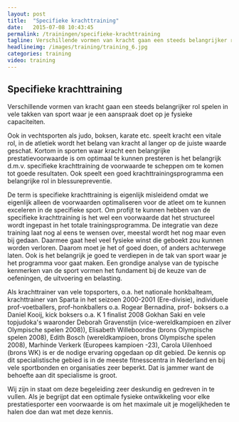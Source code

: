 ```yaml
---
layout: post
title:  "Specifieke krachttraining"
date:   2015-07-08 10:43:45
permalink: /trainingen/specifieke-krachttraining
tagline: Verschillende vormen van kracht gaan een steeds belangrijker rol spelen in vele takken van sport.
headlineimg: /images/training/training_6.jpg
categories: training
video: training
---
```

## Specifieke krachttraining 

Verschillende vormen van kracht gaan een steeds belangrijker rol spelen in vele takken van sport waar je een aanspraak doet op je fysieke capaciteiten.
 
Ook in vechtsporten als judo, boksen, karate etc. speelt kracht een vitale rol, in de atletiek wordt het belang van kracht al langer op de juiste waarde geschat. Kortom in sporten waar kracht een belangrijke prestatievoorwaarde is om optimaal te kunnen presteren is het belangrijk d.m.v. specifieke krachttraining de voorwaarde te scheppen om te komen tot goede resultaten. Ook speelt een goed krachttrainingsprogramma een belangrijke rol in blessurepreventie.
 
 De term is specifieke krachttraining is eigenlijk misleidend omdat we eigenlijk alleen de voorwaarden optimaliseren voor de atleet om te kunnen exceleren in de specifieke sport. Om profijt te kunnen hebben van de specifieke krachttraining is het wel een voorwaarde dat het structureel wordt ingepast in het totale trainingsprogramma. De integratie van deze training laat nog al eens te wensen over, meestal wordt het nog maar even bij gedaan. Daarmee gaat heel veel fysieke winst die geboekt zou kunnen worden verloren. Daarom moet je het of goed doen, of anders achterwege laten. Ook is het belangrijk je goed te verdiepen in de tak van sport waar je het programma voor gaat maken. Een grondige analyse van de typische kenmerken van de sport vormen het fundament bij de keuze van de oefeningen, de uitvoering en belasting.

Als krachttrainer van vele topsporters, o.a. het nationale honkbalteam, krachttrainer van Sparta in het seizoen 2000-2001 (Ere-divisie), individuele prof-voetballers, prof-honkballers o.a. Rogear Bernadina, prof- boksers o.a Daniel Kooij, kick boksers o.a. K 1 finalist 2008 Gokhan Saki en vele topjudoka's waaronder Deborah Gravenstijn (vice-wereldkampioen en zilver Olympische spelen 2008)), Elisabeth Willeboordse (brons Olympische spelen 2008), Edith Bosch (wereldkampioen, brons Olympische spelen 2008), Marhinde Verkerk (Europees kampioen -23), Carola Uilenhoed (brons WK) is er de nodige ervaring opgedaan op dit gebied. De kennis op dit specialistische gebied is in de meeste fitnesscentra in Nederland en bij vele sportbonden en organisaties zeer beperkt. Dat is jammer want de behoefte aan dit specialisme is groot.
 
 Wij zijn in staat om deze begeleiding zeer deskundig en gedreven in te vullen. Als je begrijpt dat een optimale fysieke ontwikkeling voor elke prestatiesporter een voorwaarde is om het maximale uit je mogelijkheden te halen doe dan wat met deze kennis.
